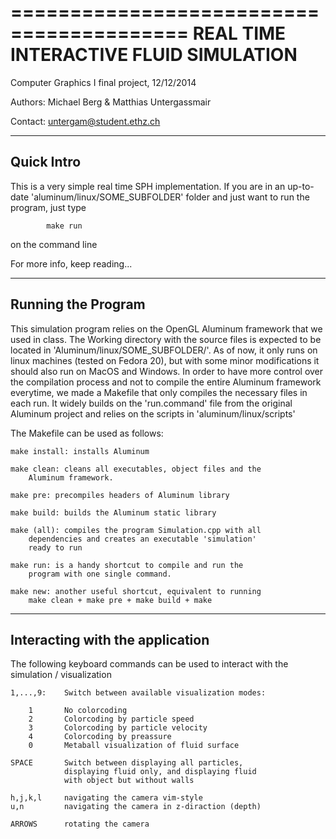 =========================================
REAL TIME INTERACTIVE FLUID SIMULATION
=========================================

Computer Graphics I final project, 12/12/2014

Authors: Michael Berg & Matthias Untergassmair

Contact: untergam@student.ethz.ch



-----------------------------------------
Quick Intro
-----------------------------------------
This is a very simple real time SPH implementation.
If you are in an up-to-date 'aluminum/linux/SOME_SUBFOLDER' folder
and just want to run the program, just type

			make run
			
on the command line

For more info, keep reading...


-----------------------------------------
Running the Program
-----------------------------------------
This simulation program relies on the OpenGL Aluminum framework 
that we used in class.
The Working directory with the source files is expected to be 
located in 'Aluminum/linux/SOME_SUBFOLDER/'.
As of now, it only runs on linux machines (tested on Fedora 20),
but with some minor modifications it should also run on MacOS 
and Windows.
In order to have more control over the compilation process and 
not to compile the entire Aluminum framework everytime, we made 
a Makefile that only compiles the necessary files in each run.
It widely builds on the 'run.command' file from the original
Aluminum project and relies on the scripts in
'aluminum/linux/scripts'

The Makefile can be used as follows:

	make install: installs Aluminum

	make clean: cleans all executables, object files and the
		Aluminum framework.

	make pre: precompiles headers of Aluminum library

	make build: builds the Aluminum static library

	make (all): compiles the program Simulation.cpp with all
		dependencies and creates an executable 'simulation'
		ready to run

	make run: is a handy shortcut to compile and run the 
		program with one single command.

	make new: another useful shortcut, equivalent to running
		make clean + make pre + make build + make


-----------------------------------------
Interacting with the application
-----------------------------------------
The following keyboard commands can be used to interact with
the simulation / visualization

	1,...,9:	Switch between available visualization modes:

		1		No colorcoding
		2		Colorcoding by particle speed
		3		Colorcoding by particle velocity
		4		Colorcoding by preassure
		0		Metaball visualization of fluid surface

	SPACE		Switch between displaying all particles,
				displaying fluid only, and displaying fluid
				with object but without walls

	h,j,k,l		navigating the camera vim-style
	u,n			navigating the camera in z-diraction (depth)

	ARROWS		rotating the camera
